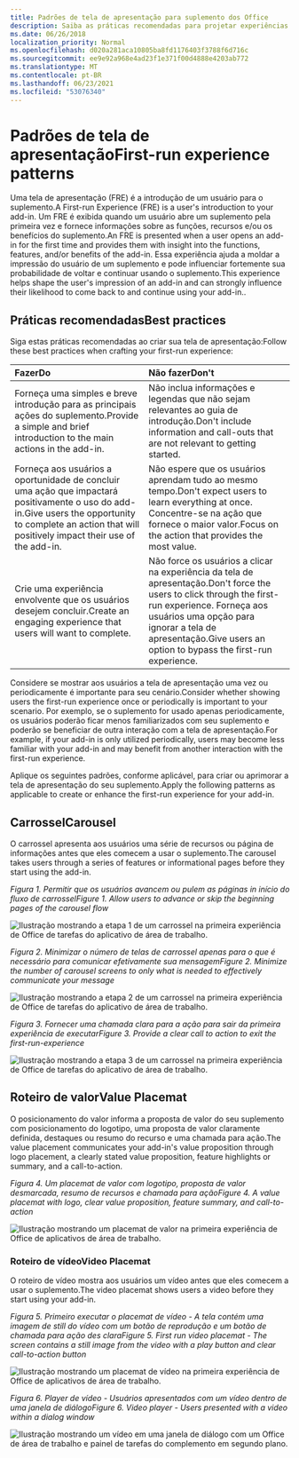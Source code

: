 ```yaml
---
title: Padrões de tela de apresentação para suplemento dos Office
description: Saiba as práticas recomendadas para projetar experiências de primeira Office de complementos.
ms.date: 06/26/2018
localization_priority: Normal
ms.openlocfilehash: d020a281aca10805ba8fd1176403f3788f6d716c
ms.sourcegitcommit: ee9e92a968e4ad23f1e371f00d4888e4203ab772
ms.translationtype: MT
ms.contentlocale: pt-BR
ms.lasthandoff: 06/23/2021
ms.locfileid: "53076340"
---
```

# <a name="first-run-experience-patterns"></a><span data-ttu-id="781ad-103">Padrões de tela de apresentação</span><span class="sxs-lookup"><span data-stu-id="781ad-103">First-run experience patterns</span></span>

<span data-ttu-id="781ad-104">Uma tela de apresentação (FRE) é a introdução de um usuário para o suplemento.</span><span class="sxs-lookup"><span data-stu-id="781ad-104">A First-run Experience (FRE) is a user's introduction to your add-in.</span></span> <span data-ttu-id="781ad-105">Um FRE é exibida quando um usuário abre um suplemento pela primeira vez e fornece informações sobre as funções, recursos e/ou os benefícios do suplemento.</span><span class="sxs-lookup"><span data-stu-id="781ad-105">An FRE is presented when a user opens an add-in for the first time and provides them with insight into the functions, features, and/or benefits of the add-in.</span></span> <span data-ttu-id="781ad-106">Essa experiência ajuda a moldar a impressão do usuário de um suplemento e pode influenciar fortemente sua probabilidade de voltar e continuar usando o suplemento.</span><span class="sxs-lookup"><span data-stu-id="781ad-106">This experience helps shape the user's impression of an add-in and can strongly influence their likelihood to come back to and continue using your add-in..</span></span>

## <a name="best-practices"></a><span data-ttu-id="781ad-107">Práticas recomendadas</span><span class="sxs-lookup"><span data-stu-id="781ad-107">Best practices</span></span>

<span data-ttu-id="781ad-108">Siga estas práticas recomendadas ao criar sua tela de apresentação:</span><span class="sxs-lookup"><span data-stu-id="781ad-108">Follow these best practices when crafting your first-run experience:</span></span>

|<span data-ttu-id="781ad-109">Fazer</span><span class="sxs-lookup"><span data-stu-id="781ad-109">Do</span></span>|<span data-ttu-id="781ad-110">Não fazer</span><span class="sxs-lookup"><span data-stu-id="781ad-110">Don't</span></span>|
|:------|:------|
|<span data-ttu-id="781ad-111">Forneça uma simples e breve introdução para as principais ações do suplemento.</span><span class="sxs-lookup"><span data-stu-id="781ad-111">Provide a simple and brief introduction to the main actions in the add-in.</span></span> | <span data-ttu-id="781ad-112">Não inclua informações e legendas que não sejam relevantes ao guia de introdução.</span><span class="sxs-lookup"><span data-stu-id="781ad-112">Don't include information and call-outs that are not relevant to getting started.</span></span>
|<span data-ttu-id="781ad-113">Forneça aos usuários a oportunidade de concluir uma ação que impactará positivamente o uso do add-in.</span><span class="sxs-lookup"><span data-stu-id="781ad-113">Give users the opportunity to complete an action that will positively impact their use of the add-in.</span></span> | <span data-ttu-id="781ad-114">Não espere que os usuários aprendam tudo ao mesmo tempo.</span><span class="sxs-lookup"><span data-stu-id="781ad-114">Don't expect users to learn everything at once.</span></span> <span data-ttu-id="781ad-115">Concentre-se na ação que fornece o maior valor.</span><span class="sxs-lookup"><span data-stu-id="781ad-115">Focus on the action that provides the most value.</span></span>
|<span data-ttu-id="781ad-116">Crie uma experiência envolvente que os usuários desejem concluir.</span><span class="sxs-lookup"><span data-stu-id="781ad-116">Create an engaging experience that users will want to complete.</span></span> | <span data-ttu-id="781ad-117">Não force os usuários a clicar na experiência da tela de apresentação.</span><span class="sxs-lookup"><span data-stu-id="781ad-117">Don't force the users to click through the first-run experience.</span></span> <span data-ttu-id="781ad-118">Forneça aos usuários uma opção para ignorar a tela de apresentação.</span><span class="sxs-lookup"><span data-stu-id="781ad-118">Give users an option to bypass the first-run experience.</span></span> |

<span data-ttu-id="781ad-119">Considere se mostrar aos usuários a tela de apresentação uma vez ou periodicamente é importante para seu cenário.</span><span class="sxs-lookup"><span data-stu-id="781ad-119">Consider whether showing users the first-run experience once or periodically is important to your scenario.</span></span> <span data-ttu-id="781ad-120">Por exemplo, se o suplemento for usado apenas periodicamente, os usuários poderão ficar menos familiarizados com seu suplemento e poderão se beneficiar de outra interação com a tela de apresentação.</span><span class="sxs-lookup"><span data-stu-id="781ad-120">For example, if your add-in is only utilized periodically, users may become less familiar with your add-in and may benefit from another interaction with the first-run experience.</span></span>

<span data-ttu-id="781ad-121">Aplique os seguintes padrões, conforme aplicável, para criar ou aprimorar a tela de apresentação do seu suplemento.</span><span class="sxs-lookup"><span data-stu-id="781ad-121">Apply the following patterns as applicable to create or enhance the first-run experience for your add-in.</span></span>

## <a name="carousel"></a><span data-ttu-id="781ad-122">Carrossel</span><span class="sxs-lookup"><span data-stu-id="781ad-122">Carousel</span></span>

<span data-ttu-id="781ad-123">O carrossel apresenta aos usuários uma série de recursos ou página de informações antes que eles comecem a usar o suplemento.</span><span class="sxs-lookup"><span data-stu-id="781ad-123">The carousel takes users through a series of features or informational pages before they start using the add-in.</span></span>

<span data-ttu-id="781ad-124">*Figura 1. Permitir que os usuários avancem ou pulem as páginas in início do fluxo de carrossel*</span><span class="sxs-lookup"><span data-stu-id="781ad-124">*Figure 1. Allow users to advance or skip the beginning pages of the carousel flow*</span></span>

![Ilustração mostrando a etapa 1 de um carrossel na primeira experiência de Office de tarefas do aplicativo de área de trabalho.](../images/add-in-FRE-step-1.png)

<span data-ttu-id="781ad-127">*Figura 2. Minimizar o número de telas de carrossel apenas para o que é necessário para comunicar efetivamente sua mensagem*</span><span class="sxs-lookup"><span data-stu-id="781ad-127">*Figure 2. Minimize the number of carousel screens to only what is needed to effectively communicate your message*</span></span>

![Ilustração mostrando a etapa 2 de um carrossel na primeira experiência de Office de tarefas do aplicativo de área de trabalho.](../images/add-in-FRE-step-2.png)

<span data-ttu-id="781ad-130">*Figura 3. Fornecer uma chamada clara para a ação para sair da primeira experiência de executar*</span><span class="sxs-lookup"><span data-stu-id="781ad-130">*Figure 3. Provide a clear call to action to exit the first-run-experience*</span></span>

![Ilustração mostrando a etapa 3 de um carrossel na primeira experiência de Office de tarefas do aplicativo de área de trabalho.](../images/add-in-FRE-step-3.png)

## <a name="value-placemat"></a><span data-ttu-id="781ad-133">Roteiro de valor</span><span class="sxs-lookup"><span data-stu-id="781ad-133">Value Placemat</span></span>

<span data-ttu-id="781ad-134">O posicionamento do valor informa a proposta de valor do seu suplemento com posicionamento do logotipo, uma proposta de valor claramente definida, destaques ou resumo do recurso e uma chamada para ação.</span><span class="sxs-lookup"><span data-stu-id="781ad-134">The value placement communicates your add-in's value proposition through logo placement, a clearly stated value proposition, feature highlights or summary, and a call-to-action.</span></span>

<span data-ttu-id="781ad-135">*Figura 4. Um placemat de valor com logotipo, proposta de valor desmarcada, resumo de recursos e chamada para ação*</span><span class="sxs-lookup"><span data-stu-id="781ad-135">*Figure 4. A value placemat with logo, clear value proposition, feature summary, and call-to-action*</span></span>

![Ilustração mostrando um placemat de valor na primeira experiência de Office de aplicativos de área de trabalho.](../images/add-in-FRE-value.png)

### <a name="video-placemat"></a><span data-ttu-id="781ad-138">Roteiro de vídeo</span><span class="sxs-lookup"><span data-stu-id="781ad-138">Video Placemat</span></span>

<span data-ttu-id="781ad-139">O roteiro de vídeo mostra aos usuários um vídeo antes que eles comecem a usar o suplemento.</span><span class="sxs-lookup"><span data-stu-id="781ad-139">The video placemat shows users a video before they start using your add-in.</span></span>

<span data-ttu-id="781ad-140">*Figura 5. Primeiro executar o placemat de vídeo - A tela contém uma imagem de still do vídeo com um botão de reprodução e um botão de chamada para ação des clara*</span><span class="sxs-lookup"><span data-stu-id="781ad-140">*Figure 5. First run video placemat - The screen contains a still image from the video with a play button and clear call-to-action button*</span></span>

![Ilustração mostrando um placemat de vídeo na primeira experiência de Office de aplicativos de área de trabalho.](../images/add-in-FRE-video.png)

<span data-ttu-id="781ad-142">*Figura 6. Player de vídeo - Usuários apresentados com um vídeo dentro de uma janela de diálogo*</span><span class="sxs-lookup"><span data-stu-id="781ad-142">*Figure 6. Video player - Users presented with a video within a dialog window*</span></span>

![Ilustração mostrando um vídeo em uma janela de diálogo com um Office de área de trabalho e painel de tarefas do complemento em segundo plano.](../images/add-in-FRE-video-dialog.png)
